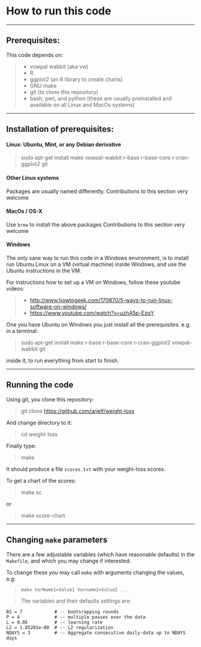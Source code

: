 # How to run this code

------------------
## Prerequisites:

This code depends on:

>- vowpal wabbit (aka vw)
>- R
>- ggplot2 (an R library to create charts)
>- GNU make
>- git (to clone this repository)
>- bash, perl, and python (these are usually preinstalled and available on all Linux and MacOs systems)

------------------
## Installation of prerequisites:

#### Linux: Ubuntu, Mint, or any Debian derivative 

>    sudo apt-get install make vowpal-wabbit r-base r-base-core r-cran-ggplot2 git

#### Other Linux systems

Packages are usually named differently.
Contributions to this section very welcome

#### MacOs / OS-X

Use `brew` to install the above packages
Contributions to this section very welcome

#### Windows

The only sane way to run this code in a Windows environment, is to install run Ubuntu Linux on a VM (virtual machine) inside Windows, and use the Ubuntu instructions in the VM.

For instructions how to set up a VM on Windows, follow these youtube videos:
>    - http://www.howtogeek.com/170870/5-ways-to-run-linux-software-on-windows/
>    - https://www.youtube.com/watch?v=uzhA5p-EzqY

One you have Ubuntu on Windows you just install all the prerequisites. e.g. in a terminal:

>    sudo apt-get install make r-base r-base-core r-cran-ggplot2 vowpal-wabbit git

inside it, to run everything from start to finish.


------------------
## Running the code

Using git, you clone this repository:

>    git clone https://github.com/arielf/weight-loss

And change directory to it:

>    cd weight-loss

Finally type:

>    make

It should produce a file `scores.txt` with your weight-loss scores.

To get a chart of the scores:

>    make sc

or

>    make score-chart

------------------
## Changing `make` parameters

There are a few adjustable variables (which have reasonable defaults) in the
`Makefile`, and which you may change if interested:

To change these you may call `make` with arguments changing the
values, e.g:

>     make VarName1=Value1 Varname2=Value2 ...

> The variables and their defaults settings are:
>

    BS = 7            # -- bootsrapping rounds
    P = 4             # -- multiple passes over the data
    L = 0.05          # -- learning rate
    L2 = 1.85201e-08  # -- L2 regularization
    NDAYS = 3         # -- Aggregate consecutive daily-data up to NDAYS days


